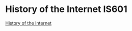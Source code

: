 # History of the Internet IS601

[History of the Internet](https://Int-History.eastus.azurecontainer.io)
